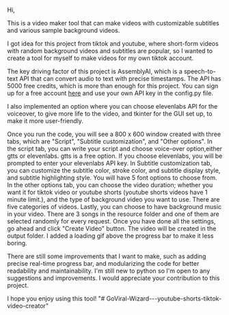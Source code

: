 Hi,

This is a video maker tool that can make videos with customizable subtitles and various sample background videos.

I got idea for this project from tiktok and youtube, where short-form videos with random background videos and subtitles are popular, so I wanted to create a tool for myself to make videos for my own tiktok account.

The key driving factor of this project is AssemblyAI, which is a speech-to-text API that can convert audio to text with precise timestamps. The API has 5000 free credits, which is more than enough for this project. You can sign up for a free account [here](https://www.assemblyai.com/) and use your own API key in the config.py file.

I also implemented an option where you can choose elevenlabs API for the voiceover, to give more life to the video, and tkinter for the GUI set up, to make it more user-friendly.

Once you run the code, you will see a 800 x 600 window created with three tabs, which are "Script", "Subtitle customization", and "Other options". In the script tab, you can write your script and choose voice-over option,either gtts or elevenlabs. gtts is a free option. If you choose elevenlabs, you will be prompted to enter your elevenlabs API key. In Subtitle customization tab, you can customize the subtitle color, stroke color, and subtitle display style, and subtitle highlighting style. You will have 5 font options to choose from. In the other options tab, you can choose the video duration; whether you want it for tiktok video or youtube shorts (youtube shorts videos have 1 minute limit.), and the type of background video you want to use. There are five categories of videos. Lastly, you can choose to have background music in your video. There are 3 songs in the resource folder and one of them are selected randomly for every request. Once you have done all the settings, go ahead and click "Create Video" button. The video will be created in the output folder. I added a loading gif above the progress bar to make it less boring. 

There are still some improvements that I want to make, such as adding precise real-time progress bar, and modularizing the code for better readability and maintainability. I'm still new to python so I'm open to any suggestions and improvements. I would appreciate your contribution to this project.

I hope you enjoy using this tool!
"# GoViral-Wizard---youtube-shorts-tiktok-video-creator" 
